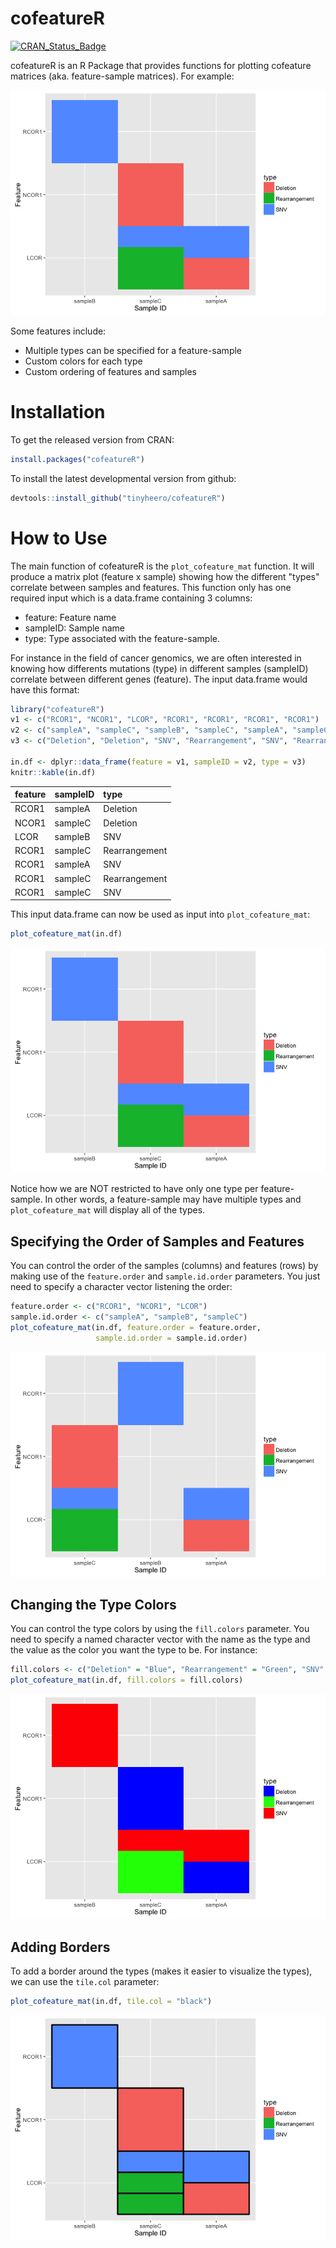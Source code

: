<!-- README.md is generated from README.Rmd. Please edit that file -->
cofeatureR
==========

[![CRAN\_Status\_Badge](http://www.r-pkg.org/badges/version/cofeatureR)](http://cran.r-project.org/package=cofeatureR)

cofeatureR is an R Package that provides functions for plotting cofeature matrices (aka. feature-sample matrices). For example:

![](README-images/example-1.png)

Some features include:

-   Multiple types can be specified for a feature-sample
-   Custom colors for each type
-   Custom ordering of features and samples

Installation
============

To get the released version from CRAN:

``` r
install.packages("cofeatureR")
```

To install the latest developmental version from github:

``` r
devtools::install_github("tinyheero/cofeatureR")
```

How to Use
==========

The main function of cofeatureR is the `plot_cofeature_mat` function. It will produce a matrix plot (feature x sample) showing how the different "types" correlate between samples and features. This function only has one required input which is a data.frame containing 3 columns:

-   feature: Feature name
-   sampleID: Sample name
-   type: Type associated with the feature-sample.

For instance in the field of cancer genomics, we are often interested in knowing how differents mutations (type) in different samples (sampleID) correlate between different genes (feature). The input data.frame would have this format:

``` r
library("cofeatureR")
v1 <- c("RCOR1", "NCOR1", "LCOR", "RCOR1", "RCOR1", "RCOR1", "RCOR1")
v2 <- c("sampleA", "sampleC", "sampleB", "sampleC", "sampleA", "sampleC", "sampleC")
v3 <- c("Deletion", "Deletion", "SNV", "Rearrangement", "SNV", "Rearrangement", "SNV")

in.df <- dplyr::data_frame(feature = v1, sampleID = v2, type = v3)
knitr::kable(in.df)
```

| feature | sampleID | type          |
|:--------|:---------|:--------------|
| RCOR1   | sampleA  | Deletion      |
| NCOR1   | sampleC  | Deletion      |
| LCOR    | sampleB  | SNV           |
| RCOR1   | sampleC  | Rearrangement |
| RCOR1   | sampleA  | SNV           |
| RCOR1   | sampleC  | Rearrangement |
| RCOR1   | sampleC  | SNV           |

This input data.frame can now be used as input into `plot_cofeature_mat`:

``` r
plot_cofeature_mat(in.df)
```

![](README-images/how_to_use_example-1.png)

Notice how we are NOT restricted to have only one type per feature-sample. In other words, a feature-sample may have multiple types and `plot_cofeature_mat` will display all of the types.

Specifying the Order of Samples and Features
--------------------------------------------

You can control the order of the samples (columns) and features (rows) by making use of the `feature.order` and `sample.id.order` parameters. You just need to specify a character vector listening the order:

``` r
feature.order <- c("RCOR1", "NCOR1", "LCOR")
sample.id.order <- c("sampleA", "sampleB", "sampleC")
plot_cofeature_mat(in.df, feature.order = feature.order, 
                   sample.id.order = sample.id.order)
```

![](README-images/order_example-1.png)

Changing the Type Colors
------------------------

You can control the type colors by using the `fill.colors` parameter. You need to specify a named character vector with the name as the type and the value as the color you want the type to be. For instance:

``` r
fill.colors <- c("Deletion" = "Blue", "Rearrangement" = "Green", "SNV" = "Red")
plot_cofeature_mat(in.df, fill.colors = fill.colors)
```

![](README-images/fill_colors_example-1.png)

Adding Borders
--------------

To add a border around the types (makes it easier to visualize the types), we can use the `tile.col` parameter:

``` r
plot_cofeature_mat(in.df, tile.col = "black")
```

![](README-images/tile_col_example-1.png)
